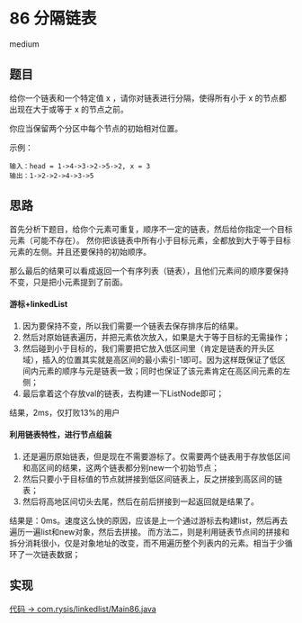 # 86 分隔链表

medium

## 题目

给你一个链表和一个特定值 x ，请你对链表进行分隔，使得所有小于 x 的节点都出现在大于或等于 x 的节点之前。

你应当保留两个分区中每个节点的初始相对位置。

示例：
```
输入：head = 1->4->3->2->5->2, x = 3
输出：1->2->2->4->3->5
```

## 思路

首先分析下题目，给你个元素可重复，顺序不一定的链表，然后给你指定一个目标元素（可能不存在）。
然你把该链表中所有小于目标元素，全都放到大于等于目标元素的左侧。并且还要保持的初始顺序。

那么最后的结果可以看成返回一个有序列表（链表），且他们元素间的顺序要保持不变，只是把小元素提到了前面。

#### 游标+linkedList

1. 因为要保持不变，所以我们需要一个链表去保存排序后的结果。
2. 然后对原始链表遍历，并把元素依次放入，如果是大于等于目标的无需操作；
3. 然后碰到小于目标的，我们需要把它放入低区间里（肯定是链表的开头区域），插入的位置其实就是高区间的最小索引-1即可。因为这样既保证了低区间内元素的顺序与元是链表一致；同时也保证了该元素肯定在高区间元素的左侧；
4. 最后拿着这个存放val的链表，去构建一下ListNode即可；

结果，2ms，仅打败13%的用户

#### 利用链表特性，进行节点组装

1. 还是遍历原始链表，但是现在不需要游标了。仅需要两个链表用于存放低区间和高区间的结果，这两个链表都分别new一个初始节点；
2. 然后只要小于目标值的节点就拼接到低区间链表上，反之拼接到高区间的链表；
3. 然后将高地区间切头去尾，然后在前后拼接到一起返回就是结果了。

结果是：0ms。速度这么快的原因，应该是上一个通过游标去构建list，然后再去遍历一遍list和new对象，然后去拼接。
而方法二，则是利用链表节点间的拼接和拆分消耗很小，仅是对象地址的改变，而不用遍历整个列表内的元素。相当于少循环了一次链表数据；

## 实现

[代码 -> com.rysis/linkedlist/Main86.java](../../src/com/rysis/linkedlist/Main86.java)